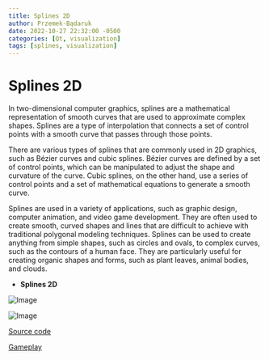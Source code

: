 ```yaml
---
title: Splines 2D
author: Przemek-Bądaruk
date: 2022-10-27 22:32:00 -0500
categories: [Qt, visualization]
tags: [splines, visualization]
---
```


# Splines 2D

In two-dimensional computer graphics, splines are a mathematical representation of smooth curves that are used to approximate complex shapes. Splines are a type of interpolation that connects a set of control points with a smooth curve that passes through those points.

There are various types of splines that are commonly used in 2D graphics, such as Bézier curves and cubic splines. Bézier curves are defined by a set of control points, which can be manipulated to adjust the shape and curvature of the curve. Cubic splines, on the other hand, use a series of control points and a set of mathematical equations to generate a smooth curve.

Splines are used in a variety of applications, such as graphic design, computer animation, and video game development. They are often used to create smooth, curved shapes and lines that are difficult to achieve with traditional polygonal modeling techniques. Splines can be used to create anything from simple shapes, such as circles and ovals, to complex curves, such as the contours of a human face. They are particularly useful for creating organic shapes and forms, such as plant leaves, animal bodies, and clouds.

* **Splines 2D**

![Image](https://user-images.githubusercontent.com/28188300/198044471-f552c2e5-2a48-4e44-8105-ecc8bb933594.gif)

![Image](https://user-images.githubusercontent.com/28188300/198044511-58b8498c-721b-4a77-b80b-887bcd2aac3f.gif)

[Source code](https://github.com/Przemekkkth/Splines2D_Qt-Cpp)


[Gameplay](https://youtu.be/lYvxZVCNtgI)


